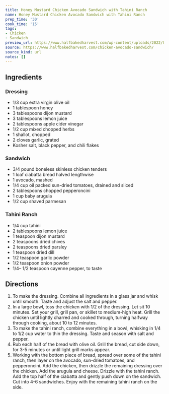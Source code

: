 ```yaml
---
title: Honey Mustard Chicken Avocado Sandwich with Tahini Ranch
name: Honey Mustard Chicken Avocado Sandwich with Tahini Ranch
prep_time: '30'
cook_time: '15'
tags:
- Chicken
- Sandwich
preview_url: https://www.halfbakedharvest.com/wp-content/uploads/2022/05/Honey-Mustard-Chicken-Avocado-Sandwich-with-Tahini-Ranch.-8.jpg
source: https://www.halfbakedharvest.com/chicken-avocado-sandwich/
source_kind: url
notes: []
---
```


## Ingredients
### Dressing
- 1/3 cup extra virgin olive oil
- 1 tablespoon honey
- 3 tablespoons dijon mustard
- 3 tablespoons lemon juice
- 2 tablespoons apple cider vinegar
- 1/2 cup mixed chopped herbs
- 1  shallot, chopped
- 2 cloves garlic, grated
- Kosher salt, black pepper, and chili flakes

### Sandwich
- 3/4 pound boneless skinless chicken tenders
- 1  loaf ciabatta bread halved lengthwise
- 1  avocado, mashed
- 1/4 cup oil packed sun-dried tomatoes, drained and sliced
- 2 tablespoons chopped pepperoncini
- 1 cup baby arugula
- 1/2 cup shaved parmesan

### Tahini Ranch
- 1/4 cup tahini
- 2 tablespoons lemon juice
- 1 teaspoon dijon mustard
- 2 teaspoons dried chives
- 2 teaspoons dried parsley
- 1 teaspoon dried dill
- 1/2 teaspoon garlic powder
- 1/2 teaspoon onion powder
- 1/4– 1/2 teaspoon cayenne pepper, to taste


## Directions
1. To make the dressing. Combine all ingredients in a glass jar and whisk until smooth. Taste and adjust the salt and pepper.
2. In a large bowl, toss the chicken with 1/2 of the dressing. Let sit 10 minutes. Set your grill, grill pan, or skillet to medium-high heat. Grill the chicken until lightly charred and cooked through, turning halfway through cooking, about 10 to 12 minutes.
3. To make the tahini ranch, combine everything in a bowl, whisking in 1/4 to 1/2 cup water to thin the dressing. Taste and season with salt and pepper.
4. Rub each half of the bread with olive oil. Grill the bread, cut side down, for 3-5 minutes or until light grill marks appear.
5. Working with the bottom piece of bread, spread over some of the tahini ranch, then layer on the avocado, sun-dried tomatoes, and pepperoncini. Add the chicken, then drizzle the remaining dressing over the chicken. Add the arugula and cheese. Drizzle with the tahini ranch. Add the top half of the ciabatta and gently push down on the sandwich. Cut into 4-6 sandwiches. Enjoy with the remaining tahini ranch on the side.
